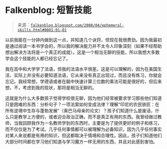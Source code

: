 <!--yml

category: 未分类

date: 2024-05-12 23:21:28

-->

# Falkenblog: 短暂技能

> 来源：[`falkenblog.blogspot.com/2008/04/ephemeral-skills.html#0001-01-01`](http://falkenblog.blogspot.com/2008/04/ephemeral-skills.html#0001-01-01)

以前我能在一分钟内做到这一点，并知道几个诀窍，但现在我很费劲。因为我最初是通过阅读一本书学会的，所以我的解决能力并不太令人印象深刻（如果不经帮助想出解决方法将是一个真正的成就）。这是一个相当无聊的技能，所以我想大多数学会这个技能的人都已经忘记了。

我在高中和大学学了法语，但我的法语水平很差。这是可以理解的，因为在美国生活，实际上并没有必要知道法语，它从来没有真正出现过，而且没有练习，你就会忘记。我经常想，学德语或者在脑中快速计算三位数的乘法可能是很好的，但后来想，不，考虑到我的现状，那将是相当无聊的。

这就是为什么大多数孩子觉得学校很无聊，因为他们经常被要求学习那些他们知道只是困难的东西：分析句子？一项法案如何变成法律？理解“印尼的农民铁匠：在所有逆境中生存与蓬勃发展”（奥巴马母亲的论文）？孩子们知道什么是废话，什么只是教学上方便的，或者迎合政治正确，而不是真正有用的东西。我曾经做过教师，当我回顾我作为一名教师学到的东西时，主要是为了提供更好的例子和练习，而不仅仅是为了考试。几乎任何事情都可以被理解为必备知识，因为几乎任何事实对某人来说都是有用的知识，但这都取决于情境和合理性。因此，孩子们知道他们大部分时间都在学习他们知道与学习魔方一样无用的东西，并且对此感到害怕。
